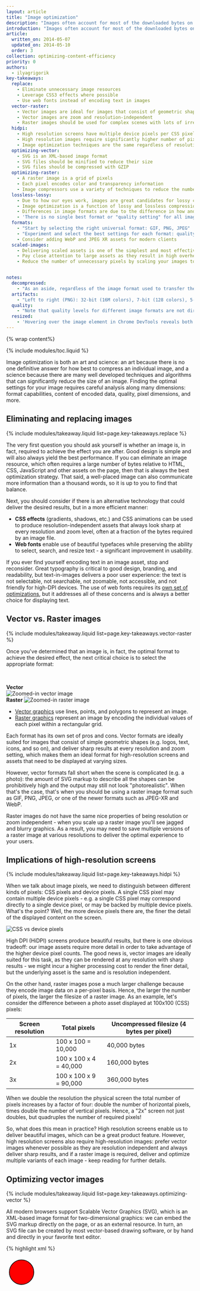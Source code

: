 ```yaml
---
layout: article
title: "Image optimization"
description: "Images often account for most of the downloaded bytes on a web page and also often occupy a significant amount of visual space. As a result, optimizing images can often yield some of the largest byte savings and performance improvements for your website: the fewer bytes the browser has to download, the less competition there is for the client's bandwidth and the faster the browser can download and render useful content on the screen."
introduction: "Images often account for most of the downloaded bytes on a web page and also often occupy a significant amount of visual space. As a result, optimizing images can often yield some of the largest byte savings and performance improvements for your website: the fewer bytes the browser has to download, the less competition there is for the client's bandwidth and the faster the browser can download and render useful content on the screen."
article:
  written_on: 2014-05-07
  updated_on: 2014-05-10
  order: 3
collection: optimizing-content-efficiency
priority: 0
authors:
  - ilyagrigorik
key-takeaways:
  replace:
    - Eliminate unnecessary image resources
    - Leverage CSS3 effects where possible
    - Use web fonts instead of encoding text in images
  vector-raster:
    - Vector images are ideal for images that consist of geometric shapes
    - Vector images are zoom and resolution-independent
    - Raster images should be used for complex scenes with lots of irregular shapes and details
  hidpi:
    - High resolution screens have multiple device pixels per CSS pixel
    - High resolution images require significantly higher number of pixels and bytes
    - Image optimization techniques are the same regardless of resolution
  optimizing-vector:
    - SVG is an XML-based image format
    - SVG files should be minified to reduce their size
    - SVG files should be compressed with GZIP
  optimizing-raster:
    - A raster image is a grid of pixels
    - Each pixel encodes color and transparency information
    - Image compressors use a variety of techniques to reduce the number of required bits per pixel to reduce file size of the image
  lossless-lossy:
    - Due to how our eyes work, images are great candidates for lossy compression
    - Image optimization is a function of lossy and lossless compression
    - Differences in image formats are due to the difference in how and which lossy and lossless algorithms are used to optimize the image
    - 'There is no single best format or "quality setting" for all images: each combination of particular compressor and image contents produce a unique output'
  formats:
    - "Start by selecting the right universal format: GIF, PNG, JPEG"
    - "Experiment and select the best settings for each format: quality, palette size, etc."
    - Consider adding WebP and JPEG XR assets for modern clients
  scaled-images:
    - Delivering scaled assets is one of the simplest and most effective optimizations
    - Pay close attention to large assets as they result in high overhead
    - Reduce the number of unnecessary pixels by scaling your images to their display size


notes:
  decompressed:
    - "As an aside, regardless of the image format used to transfer the data from the server to the client, when the image is decoded by the browser, each pixel always occupies 4 bytes of memory. This can be an important constraint for large images and devices which do not have a lot of available memory - e.g. low-end mobile devices."
  artifacts:
    - "Left to right (PNG): 32-bit (16M colors), 7-bit (128 colors), 5-bit (32 colors). Complex scenes with gradual color transitions (gradients, sky, etc.) require larger color palettes to avoid visual artifacts such as the pixelated sky in the 5-bit asset. On the other hand, if the image only uses a few colors, then a large palette is simply wasting precious bits!"
  quality:
    - "Note that quality levels for different image formats are not directly comparable due to differences in algorithms used to encode the image: quality 90 JPEG will produce a very different result than a quality 90 WebP. In fact, even quality levels for the same image format may produce visibly different output based on implementation of the compressor!"
  resized:
    - 'Hovering over the image element in Chrome DevTools reveals both the "natural" and "display" sizes of the image asset. In above example the 300x260 pixel image is downloaded but is then downscaled (245x212) on the client when it is displayed.'
---
```


{% wrap content%}

<style>
  img, video, object {
    max-width: 100%;
  }

  img.center {
    display: block;
    margin-left: auto;
    margin-right: auto;
  }
</style>

{% include modules/toc.liquid %}

Image optimization is both an art and science: an art because there is no one definitive answer for how best to compress an individual image, and a science because there are many well developed techniques and algorithms that can significantly reduce the size of an image. Finding the optimal settings for your image requires careful analysis along many dimensions: format capabilities, content of encoded data, quality, pixel dimensions, and more.

## Eliminating and replacing images

{% include modules/takeaway.liquid list=page.key-takeaways.replace %}

The very first question you should ask yourself is whether an image is, in fact, required to achieve the effect you are after. Good design is simple and will also always yield the best performance. If you can eliminate an image resource, which often requires a large number of bytes relative to HTML, CSS, JavaScript and other assets on the page, then that is always the best optimization strategy. That said, a well-placed image can also communicate more  information than a thousand words, so it is up to you to find that balance.

Next, you should consider if there is an alternative technology that could deliver the desired results, but in a more efficient manner:

* **CSS effects** (gradients, shadows, etc.) and CSS animations can be used to produce resolution-independent assets that always look sharp at every resolution and zoom level, often at a fraction of the bytes required by an image file.
* **Web fonts** enable use of beautiful typefaces while preserving the ability to select, search, and resize text - a significant improvement in usability.

If you ever find yourself encoding text in an image asset, stop and reconsider. Great typography is critical to good design, branding, and readability, but text-in-images delivers a poor user experience: the text is not selectable, not searchable, not zoomable, not accessible, and not friendly for high-DPI devices. The use of web fonts requires its [own set of optimizations](https://www.igvita.com/2014/01/31/optimizing-web-font-rendering-performance/), but it addresses all of these concerns and is always a better choice for displaying text.


## Vector vs. Raster images

{% include modules/takeaway.liquid list=page.key-takeaways.vector-raster %}

Once you've determined that an image is, in fact, the optimal format to achieve the desired effect, the next critical choice is to select the appropriate format:

&nbsp;

<div class="clear">
  <div class="g--half">
    <b>Vector</b>
    <img class="center" src="images/vector-zoom.png" alt="Zoomed-in vector image">
  </div>

  <div class="g--half g--last">
    <b>Raster</b>
    <img src="images/raster-zoom.png" alt="Zoomed-in raster image">
  </div>
</div>

* [Vector graphics](http://en.wikipedia.org/wiki/Vector_graphics) use lines, points, and polygons to represent an image.
* [Raster graphics](http://en.wikipedia.org/wiki/Raster_graphics) represent an image by encoding the individual values of each pixel within a rectangular grid.

Each format has its own set of pros and cons. Vector formats are ideally suited for images that consist of simple geometric shapes (e.g. logos, text, icons, and so on), and deliver sharp results at every resolution and zoom setting, which makes them an ideal format for high-resolution screens and assets that need to be displayed at varying sizes.

However, vector formats fall short when the scene is complicated (e.g. a photo): the amount of SVG markup to describe all the shapes can be prohibitively high and the output may still not look "photorealistic". When that's the case, that's when you should be using a raster image format such as GIF, PNG, JPEG, or one of the newer formats such as JPEG-XR and WebP.

Raster images do not have the same nice properties of being resolution or zoom independent - when you scale up a raster image you'll see jagged and blurry graphics. As a result, you may need to save multiple versions of a raster image at various resolutions to deliver the optimal experience to your users.


## Implications of high-resolution screens

{% include modules/takeaway.liquid list=page.key-takeaways.hidpi %}

When we talk about image pixels, we need to distinguish between different kinds of pixels: CSS pixels and device pixels. A single CSS pixel may contain multiple device pixels - e.g. a single CSS pixel may correspond directly to a single device pixel, or may be backed by multiple device pixels. What's the point? Well, the more device pixels there are, the finer the detail of the displayed content on the screen.

<img src="images/css-vs-device-pixels.png" class="center" alt="CSS vs device pixels">

High DPI (HiDPI) screens produce beautiful results, but there is one obvious tradeoff: our image assets require more detail in order to take advantage of the higher device pixel counts. The good news is, vector images are ideally suited for this task, as they can be rendered at any resolution with sharp results - we might incur a higher processing cost to render the finer detail, but the underlying asset is the same and is resolution independent.

On the other hand, raster images pose a much larger challenge because they encode image data on a per-pixel basis. Hence, the larger the number of pixels, the larger the filesize of a raster image. As an example, let's consider the difference between a photo asset displayed at 100x100 (CSS) pixels:

<table class="table-3">
<colgroup><col span="1"><col span="1"><col span="1"></colgroup>
<thead>
  <tr>
    <th>Screen resolution</th>
    <th>Total pixels</th>
    <th>Uncompressed filesize (4 bytes per pixel)</th>
  </tr>
</thead>
<tbody>
<tr>
  <td data-th="resolution">1x</td>
  <td data-th="total pixels">100 x 100 = 10,000</td>
  <td data-th="filesize">40,000 bytes</td>
</tr>
<tr>
  <td data-th="resolution">2x</td>
  <td data-th="total pixels">100 x 100 x 4 = 40,000</td>
  <td data-th="filesize">160,000 bytes</td>
</tr>
<tr>
  <td data-th="resolution">3x</td>
  <td data-th="total pixels">100 x 100 x 9 = 90,000</td>
  <td data-th="filesize">360,000 bytes</td>
</tr>
</tbody>
</table>

When we double the resolution the physical screen the total number of pixels increases by a factor of four: double the number of horizontal pixels, times double the number of vertical pixels. Hence, a "2x" screen not just doubles, but quadruples the number of required pixels!

So, what does this mean in practice? High resolution screens enable us to deliver beautiful images, which can be a great product feature. However, high resolution screens also require high-resolution images: prefer vector images whenever possible as they are resolution independent and always deliver sharp results, and if a raster image is required, deliver and optimize multiple variants of each image - keep reading for further details.


## Optimizing vector images

{% include modules/takeaway.liquid list=page.key-takeaways.optimizing-vector %}

All modern browsers support Scalable Vector Graphics (SVG), which is an XML-based image format for two-dimensional graphics: we can embed the SVG markup directly on the page, or as an external resource. In turn, an SVG file can be created by most vector-based drawing software, or by hand and directly in your favorite text editor.

{% highlight xml %}
<?xml version="1.0" encoding="utf-8"?>
<!-- Generator: Adobe Illustrator 17.1.0, SVG Export Plug-In . SVG Version: 6.00 Build 0)  -->
<svg version="1.2" baseProfile="tiny" id="Layer_1" xmlns="http://www.w3.org/2000/svg" xmlns:xlink="http://www.w3.org/1999/xlink"
   x="0px" y="0px" viewBox="0 0 612 792" xml:space="preserve">
<g id="XMLID_1_">
  <g>
    <circle fill="red" stroke="black" stroke-width="2" stroke-miterlimit="10" cx="50" cy="50" r="40"/>
  </g>
</g>
</svg>
{% endhighlight %}

The above example renders a simple circle shape with a black outline and red background and was exported from Adobe Illustrator. As you can tell, it contains a lot of metadata, such as layer information, comments, and XML namespaces that are often unnecessary to render the asset in the browser. As a result, it is always a good idea to minify your SVG files by running through a tool like [svgo](https://github.com/svg/svgo).

Case in point, svgo reduces the size of the above SVG file generated by Illustrator by 58%, taking it from 470 to 199 bytes. Further, because SVG is an XML-based format, we can also apply GZIP compression to reduce its transfer size - make sure your server is configured to compress SVG assets!


## Optimizing raster images

{% include modules/takeaway.liquid list=page.key-takeaways.optimizing-raster %}

A raster image is simply a 2-dimensional grid of individual "pixels" - e.g. a 100x100 pixel image is a sequence of 10,000 pixels. In turn, each pixel stores the "[RGBA](http://en.wikipedia.org/wiki/RGBA_color_space)" values: (R) red channel, (G) green channel, (B) blue channel, and (A) alpha (transparency) channel.

Internally, the browser allocates 256 values (shades) for each channel, which translates to 8 bits per channel (2 ^ 8 = 256), and 4 bytes per pixel (4 channels x 8 bits = 32 bits = 4 bytes). As a result, if we know the dimensions of the grid we can easily calculate the filesize:

* 100 x 100px image is composed of 10,000 pixels
* 10,000 pixels x 4 bytes = 40,000 bytes
* 40,000 bytes / 1024 = 39 KB

^

{% include modules/remember.liquid title="Note" list=page.notes.decompressed %}

<table class="table-3">
<colgroup><col span="1"><col span="1"><col span="1"></colgroup>
<thead>
  <tr>
    <th>Dimensions</th>
    <th>Pixels</th>
    <th>File size</th>
  </tr>
</thead>
<tbody>
<tr>
  <td data-th="dimensions">100 x 100</td>
  <td data-th="pixels">10,000</td>
  <td data-th="file size">39 KB</td>
</tr>
<tr>
  <td data-th="dimensions">200 x 200</td>
  <td data-th="pixels">40,000</td>
  <td data-th="file size">156 KB</td>
</tr>
<tr>
  <td data-th="dimensions">300 x 300</td>
  <td data-th="pixels">90,000</td>
  <td data-th="file size">351 KB</td>
</tr>
<tr>
  <td data-th="dimensions">500 x 500</td>
  <td data-th="pixels">250,000</td>
  <td data-th="file size">977 KB</td>
</tr>
<tr>
  <td data-th="dimensions">800 x 800</td>
  <td data-th="pixels">640,000</td>
  <td data-th="file size">2500 KB</td>
</tr>
</tbody>
</table>

39KB for a 100x100 pixel image may not seem like a big deal, but the filesize quickly explodes for larger images and makes image assets both slow and expensive to download. Thankfully, what we've described so far is the "uncompressed" image format. What could we do to reduce the image file size?

One simple strategy is to reduce the "bit-depth" of the image from 8 bits per channel to a smaller color palette: 8 bits per channel gives us 256 values per channel and 16,777,216 (2563) colors in total. What if we reduced the palette to 256 colors? Then we would only need 8 bits in total for the RGB channels and immediately save two bytes per pixel -- that's 50% compression savings over our original 4 bytes per pixel format!

<img src="images/artifacts.png" class="center" alt="Compression artifacts">

{% include modules/remember.liquid title="Note" list=page.notes.artifacts %}

Next, once we've optimized the data stored in individual pixels we could get more clever and look at nearby pixels as well: turns out, many images, and especially photos, have many nearby pixels with similar colors - e.g. the sky, repeating textures, and so on. Using this information to our advantage the compressor can apply "[delta encoding](http://en.wikipedia.org/wiki/Delta_encoding)" where instead of storing the individual values for each pixel, we can store the difference between nearby pixels: if the adjacent pixels are the same, then the delta is "zero" and we only need to store a single bit! But why stop there...

The human eye has different level of sensitivity to different colors: we can optimize our color encoding to account for this by reducing or increasing  the palette for those colors.
"Nearby" pixels form a two dimensional grid, which means that each pixel has multiple neighbors: we can use this fact to further improve delta encoding.
Instead of looking at just the immediate neighbors for each pixel, we can look at larger blocks of nearby pixels and encode different blocks with different settings. And so on...

As you can tell, image optimization gets complicated quickly (or fun, depending on your perspective), and is an active area of academic and commercial research. Images occupy a lot of bytes and there is a lot of value in developing better image compression techniques! If you're curious to learn more, head to the [Wikipedia page](http://en.wikipedia.org/wiki/Image_compression), or check out the [WebP compression techniques whitepaper](https://developers.google.com/speed/webp/docs/compression) for a hands-on example.

So, once again, this is all great, but also very academic: how does it help us optimize images on our pages? Well, we are definitely not in a position to invent new compression techniques, but it's important to understand the shape of the problem: RGBA pixels, bit-depth, and various optimization techniques. All of these concepts are critical to understand and keep in mind before we dive into the discussions of various raster image formats.


## Lossless vs lossy image compression

{% include modules/takeaway.liquid list=page.key-takeaways.lossless-lossy %}

For certain types of data, such as source code for a page, or an executable file, it is critical that a compressor does not alter or lose any of the original information: a single missing or wrong bit of data could completely change the meaning of the contents of the file, or worse, break it entirely. For some other types of data, such as images, audio, and video, it may be perfectly acceptable to deliver an "approximate" representation of the original data.

In fact, due to how the eye works, we can often get away with discarding some information about each pixel in order to reduce the filesize of an image - e.g. our eyes have different sensitivity to different colors, which means that we can use fewer bits to encode some colors. As a result, a typical image optimization pipeline consists of two high level steps:

1. Image is processed with a "[lossy](http://en.wikipedia.org/wiki/Lossy_compression)" filter that eliminates some pixel data
1. Image is processed with a "[lossless](http://en.wikipedia.org/wiki/Lossless_compression)" filter that compresses the pixel data

**The first step is optional, and the exact algorithm will depend on the particular image format, but it is important to understand that any image can undergo a lossy compression step to reduce its size.** In fact, the difference between various image formats, such as GIF, PNG, JPEG, and others, is in the combination of the specific algorithms they use (or omit) when applying the lossy and lossless steps.

So, what is the "optimal" configuration of lossy and lossless optimization? The answer depends on the image contents and your own criteria such as the tradeoff between filesize and artifacts introduced by lossy compression: in some cases you may want to skip lossy optimization to communicate intricate detail in its full fidelity, and in others you may be able to apply aggressive lossy optimization to reduce the filesize of the image asset.  This is where your own judgment and context need to come into play - there is no one universal setting.

<img src="images/save-for-web.png" class="center" alt="Save for web">

As a hands-on example, when using a lossy format such as JPEG, the compressor will typically expose a customizable "quality" setting (e.g. the quality slider provided by the "Save for Web" functionality in Adobe Photoshop), which is typically a number between 1 and 100 that controls the inner workings of the specific collection of lossy and lossless algorithms. For best results, experiment with various quality settings for your images, and don't be afraid to dial down the quality - the visual results are often very good and the filesize savings can be quite large.

{% include modules/remember.liquid title="Note" list=page.notes.quality %}


## Selecting the right image format

{% include modules/takeaway.liquid list=page.key-takeaways.formats %}

In addition to different lossy and lossless compression algorithms, different image formats support different features such as animation and transparency (alpha) channels. As a result, the choice of the "right format" for a particular image is a combination of desired visual results and functional requirements.


<table class="table-4">
<colgroup><col span="1"><col span="1"><col span="1"><col span="1"></colgroup>
<thead>
  <tr>
    <th>Format</th>
    <th>Transparency</th>
    <th>Animation</th>
    <th>Browser</th>
  </tr>
</thead>
<tbody>
<tr>
  <td data-th="format"><a href="http://en.wikipedia.org/wiki/Graphics_Interchange_Format">GIF</a></td>
  <td data-th="transparency">Yes</td>
  <td data-th="animation">Yes</td>
  <td data-th="browser">All</td>
</tr>
<tr>
  <td data-th="format"><a href="http://en.wikipedia.org/wiki/Portable_Network_Graphics">PNG</a></td>
  <td data-th="transparency">Yes</td>
  <td data-th="animation">No</td>
  <td data-th="browser">All</td>
</tr>
<tr>
  <td data-th="format"><a href="http://en.wikipedia.org/wiki/JPEG">JPEG</a></td>
  <td data-th="transparency">No</td>
  <td data-th="animation">No</td>
  <td data-th="browser">All</td>
</tr>
<tr>
  <td data-th="format"><a href="http://en.wikipedia.org/wiki/JPEG_XR">JPEG XR</a></td>
  <td data-th="transparency">Yes</td>
  <td data-th="animation">Yes</td>
  <td data-th="browser">IE</td>
</tr>
<tr>
  <td data-th="format"><a href="http://en.wikipedia.org/wiki/WebP">WebP</a></td>
  <td data-th="transparency">Yes</td>
  <td data-th="animation">Yes</td>
  <td data-th="browser">Chrome, Opera, Android</td>
</tr>
</tbody>
</table>

There are three universally supported image formats: GIF, PNG, and JPEG. In addition to these formats, some browsers also support newer formats such as WebP and JPEG XR, which offer better overall compression and more features. So, which format should you use?

<img src="images/format-tree.png" class="center" alt="Save for web">

1. **Do you need animation? If so, GIF is the only universal choice.**
  * GIF limits the color palette to at most 256 colors, which makes it a poor choice for most images. Further, PNG-8 delivers better compression for images with a small palette. As a result, GIF is the right answer only when animation is required.
1. **Do you need to preserve fine detail with highest resolution? Use PNG.**
  * PNG does not apply any lossy compression algorithms beyond the choice of the size of the color palette. As a result, it will produce the highest quality image, but at a cost of significantly higher filesize than other formats. Use judiciously.
  * If the image asset contains imagery composed of geometric shapes, consider converting it to a vector (SVG) format!
  * If the image asset contains text, stop and reconsider. Text in images is not selectable, searchable, or "zoomable". If you need to convey a custom look (for branding or other reasons), use a web font instead.
1. **Are you optimizing a photo, screenshot, or a similar image asset? Use JPEG.**
  * JPEG uses a combination of lossy and lossless optimization to reduce filesize of the image asset. Try several JPEG quality levels to find the best quality vs. filesize tradeoff for your asset.

Finally, once you've determined the optimal image format and its settings for each of your assets, consider adding an additional variant encoded in WebP and JPEG XR. Both of of these formats are new, and unfortunately are not (yet) universally supported by all browsers, but they can nonetheless provide significant savings for newer clients - e.g. on average, WebP delivers a [30% filesize decrease](https://developers.google.com/speed/webp/docs/webp_study) over a comparable JPEG image.

Since neither WebP and JPEG XR are universally supported, you will need to add additional logic to your application or servers to serve the appropriate resource:

* Some CDNs provide image optimization as a service, including JPEG XR and WebP delivery.
* Some open-source tools (e.g. PageSpeed for Apache or Nginx) automate the optimization, conversion, and serving of appropriate assets.
* You can add additional application logic to detect the client, check which formats they support, and serve the best available image format.

Finally, note that if you are using a Webview to render content in your native application, then you have full control of the client and can use WebP exclusively! Facebook, Google+ and many others use WebP to deliver all of their images within their applications - the savings are definitely worth it. To learn more about WebP, checkout the [WebP: Deploying Faster, Smaller, and More Beautiful Images](https://www.youtube.com/watch?v=pS8udLMOOaE) presentation from Google I/O 2013.


## Tools and parameter tuning

There is no one perfect image format, tool, or a set of optimization parameters that apply to all images. For best results you will have to pick the format and its settings depending on the contents of the image, and its visual and other technical requirements.

<table class="table-2">
<colgroup><col span="1"><col span="1"></colgroup>
<thead>
  <tr>
    <th>Tool</th>
    <th>Description</th>
  </tr>
</thead>
<tbody>
<tr>
  <td data-th="tool"><a href="http://www.lcdf.org/gifsicle/">gifsicle</a></td>
  <td data-th="description">create and optimize GIF images</td>
</tr>
<tr>
  <td data-th="tool"><a href="http://jpegclub.org/jpegtran/">jpegtran</a></td>
  <td data-th="description">optimize JPEG images</td>
</tr>
<tr>
  <td data-th="tool"><a href="http://optipng.sourceforge.net/">optipng</a></td>
  <td data-th="description">lossless PNG optimization</td>
</tr>
<tr>
  <td data-th="tool"><a href="http://pngquant.org/">pngquant</a></td>
  <td data-th="description">lossy PNG optimization</td>
</tr>
</tbody>
</table>


Don't be afraid to experiment with parameters of each compressor. Dial down the quality, see how it looks, then rinse, lather and repeat. Once you've found a good set of settings, you can apply them to other similar images on your site, but don't assume that all images must be compressed with the same settings.


## Delivering scaled image assets

{% include modules/takeaway.liquid list=page.key-takeaways.scaled-images %}

Image optimization boils down to two criteria: optimizing the number of bytes used to encode each image pixel, and optimizing the total number of pixels: the filesize of the image is simply the total number of pixels times the number of bytes used to encode each pixel. Nothing more, nothing less.

As a result, one of the simplest and most effective image optimization techniques is to ensure that we are not shipping any more pixels than needed to display the asset at its intended size in the browser. Sounds simple, right? Unfortunately, most pages fail this test for many of their image assets: typically, they ship larger assets and rely on the browser to rescale them - which also consumes extra CPU resources - and display them at a lower resolution.

<img src="images/resized-image.png" class="center" alt="Resized image">

{% include modules/remember.liquid title="Note" list=page.notes.resized %}

The overhead of shipping unnecessary pixels, only to have the browser rescale the image on our behalf, is a big missed opportunity to reduce and optimize the total number of bytes required to render the page. Further, note that resizing is not simply a function of the number of pixels by which the image is reduced by, but also of its natural size.

<table class="table-3">
<colgroup><col span="1"><col span="1"><col span="1"></colgroup>
<thead>
  <tr>
    <th>Natural size</th>
    <th>Display size</th>
    <th>Unnecessary pixels</th>
  </tr>
</thead>
<tbody>
<tr>
  <td data-th="natural">110 x 110</td>
  <td data-th="display">100 x 100</td>
  <td data-th="overhead">110 x 110 - 100 x 100 = 2100</td>
</tr>
<tr>
  <td data-th="natural">410 x 410</td>
  <td data-th="display">400 x 400</td>
  <td data-th="overhead">410 x 410 - 400 x 400 = 8100</td>
</tr>
<tr>
  <td data-th="natural">810 x 810</td>
  <td data-th="display">800 x 800</td>
  <td data-th="overhead">810 x 810 - 800 x 800 = 16100</td>
</tr>
</tbody>
</table>

Note that in all three cases above the display size is "only 10 pixels smaller" than the natural size of the image. However, the number of extra pixels that we would have to encode and ship is significantly higher the larger the natural size! As a result, while you may not be able to guarantee that every single asset is delivered at the exact display size, **you should ensure that the number of unnecessary pixels is minimal, and that your large assets in particular are delivered as close as possible to their display size.**

## Image optimization checklist

Image optimization is both an art and a science: an art because there is no one definitive answer for how to best compress an individual image, and a science because there are well-developed techniques and algorithms that can help significantly reduce the size of an image.

Some tips and techniques to keep in mind as you work on optimizing your images:

* **Prefer vector formats:** vector images are resolution and scale independent, which makes them a perfect fit for the multi-device and high-resolution world.
* **Minify and compress SVG assets:** XML markup produced by most drawing applications often contains unnecessary metadata which can be removed; ensure that your servers are configured to apply GZIP compression for SVG assets.
* **Pick best raster image format:** determine your functional requirements and select the one that suits each particular asset.
* **Experiment with optimal quality settings for raster formats:** don't be afraid to dial down the "quality" settings, the results are often very good and byte savings are significant.
* **Remove unnecessary image metadata:** many raster images contain unnecessary metadata about the asset: geo information, camera information, and so on. Use appropriate tools to strip this data.
* **Serve scaled images:** resize images on the server and ensure that the "display" size is as close as possible to the "natural" size of the image. Pay close to attention to large images in particular, as they account for largest overhead when resized!
* **Automate, automate, automate:** invest into automated tools and infrastructure that will ensure that all of your image assets are always optimized.


{% include modules/nextarticle.liquid %}

{% endwrap %}

